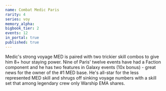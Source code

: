 ```yaml
---
name: Combat Medic Paris
rarity: 4
series: voy
memory_alpha:
bigbook_tier: 2
events: 12
in_portal: true
published: true
---
```


Medic's strong voyage MED is paired with two trickier skill combos to give him 8+ hour staying power. Nine of Paris' twelve events have had a Faction component and he has two features in Galaxy events (10x bonus) - great news for the owner of the #1 MED base. He's all-star for the less represented MED skill and shrugs off sinking voyage numbers with a skill set that among legendary crew only Warship EMA shares.
